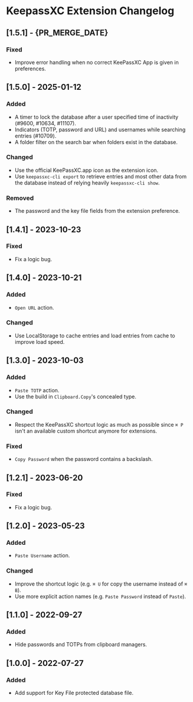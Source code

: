 # KeepassXC Extension Changelog

## [1.5.1] - {PR_MERGE_DATE}

### Fixed

- Improve error handling when no correct KeePassXC App is given in preferences.

## [1.5.0] - 2025-01-12

### Added

- A timer to lock the database after a user specified time of inactivity (#9600, #10634, #11107).
- Indicators (TOTP, password and URL) and usernames while searching entries (#10709).
- A folder filter on the search bar when folders exist in the database.

### Changed

- Use the official KeePassXC.app icon as the extension icon.
- Use `keepassxc-cli export` to retrieve entries and most other data from the database instead of relying heavily `keepassxc-cli show`.

### Removed

- The password and the key file fields from the extension preference.

## [1.4.1] - 2023-10-23

### Fixed

- Fix a logic bug.

## [1.4.0] - 2023-10-21

### Added

- `Open URL` action.

### Changed

- Use LocalStorage to cache entries and load entries from cache to improve load speed.

## [1.3.0] - 2023-10-03

### Added

- `Paste TOTP` action.
- Use the build in `Clipboard.Copy`'s concealed type.

### Changed

- Respect the KeePassXC shortcut logic as much as possible since `⌘ P` isn't an available custom shortcut anymore for extensions.

### Fixed

- `Copy Password` when the password contains a backslash.

## [1.2.1] - 2023-06-20

### Fixed

- Fix a logic bug.

## [1.2.0] - 2023-05-23

### Added

- `Paste Username` action.

### Changed

- Improve the shortcut logic (e.g. `⌘ U` for copy the username instead of `⌘ B`).
- Use more explicit action names (e.g. `Paste Password` instead of `Paste`).

## [1.1.0] - 2022-09-27

### Added

- Hide passwords and TOTPs from clipboard managers.

## [1.0.0] - 2022-07-27

### Added

- Add support for Key File protected database file.
